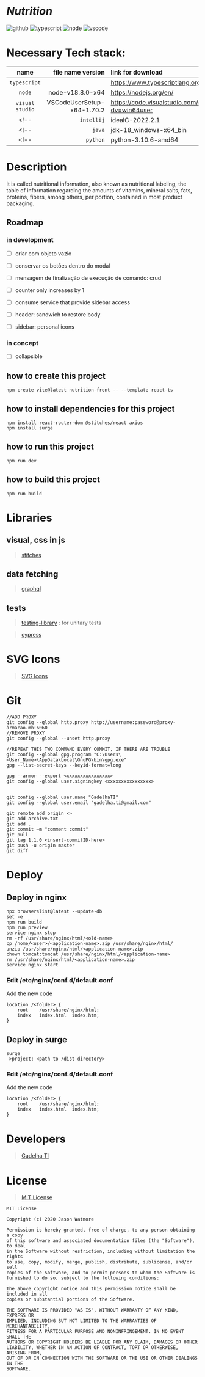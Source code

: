 # _Nutrition_

<!-- ![gitlab](https://img.shields.io/gitlab/stars/Instituto-Hidrografico/aliado?style=social "Gitlab") -->
![github](https://img.shields.io/github/stars/gadelhati/nutrition-front?style=social "Github")
![typescript](https://img.shields.io/badge/typescript-4.7-0076c6 "Typescript")
![node](https://img.shields.io/badge/node-18.8.0-75AC64 "Node")
![vscode](https://img.shields.io/badge/vscode-1.70.2-1E97E8 "Visual Studio Code")
<!-- ![java](https://img.shields.io/badge/java-18.0.2.1-0270B0 "Java JDK") -->
<!-- ![python](https://img.shields.io/badge/python-3.10.6-FFDC51 "Python") -->
<!-- ![intellij](https://img.shields.io/badge/intellij-2022.2.1-000000 "Visual Studio Code") -->

# Necessary Tech stack:

|   name            |file name version			|link for download
|:-----------------:|--------------------------:|:-----------------
|`typescript`       |                           |https://www.typescriptlang.org/
|`node`			    |node-v18.8.0-x64			|https://nodejs.org/en/
|`visual studio`	|VSCodeUserSetup-x64-1.70.2	|https://code.visualstudio.com/docs/?dv=win64user
<!-- |`intellij`         |idealC-2022.2.1            |https://download-cdn.jetbrains.com/idea/ideaIC-2022.2.1.exe -->
<!-- |`java`             |jdk-18_windows-x64_bin     |https://download.oracle.com/java/18/latest/jdk-18_windows-x64_bin.exe -->
<!-- |`python`           |python-3.10.6-amd64        |https://www.python.org/ftp/python/3.10.6/python-3.10.6-amd64.exe -->

# Description
It is called nutritional information, also known as nutritional labeling, the table of information regarding the amounts of vitamins, mineral salts, fats, proteins, fibers, among others, per portion, contained in most product packaging.

## Roadmap
### in development
- [ ] criar com objeto vazio
- [ ] conservar os botões dentro do modal
- [ ] mensagem de finalização de execução de comando: crud

- [ ] counter only increases by 1
- [ ] consume service that provide sidebar access
- [ ] header: sandwich to restore body
- [ ] sidebar: personal icons
### in concept
- [ ] collapsible

## how to create this project
```
npm create vite@latest nutrition-front -- --template react-ts
```
## how to install dependencies for this project
```
npm install react-router-dom @stitches/react axios
npm install surge
```
## how to run this project
```
npm run dev
```
## how to build this project
```
npm run build
```

# Libraries
## visual, css in js
>[stitches](https://stitches.dev/)
## data fetching
<!-- >[react query](https://react-query.tanstack.com/) -->

>[graphql](https://graphql.org/)

<!-- >[uRQL](https://formidable.com/open-source/urql/) -->

## tests
>[testing-library](https://testing-library.com/docs/react-testing-library/intro/) : for unitary tests

>[cypress](https://www.cypress.io/)

# SVG Icons

> [SVG Icons](https://www.svgrepo.com/)

<!-- # Reference API download link -->

<!-- > [https://github.com/Instituto-Hidrografico/aliado-back](https://github.com/Instituto-Hidrografico/aliado-back) -->

<!-- # Reference API, running locally -->

<!-- > [http://localhost:8080/aliado-back](http://localhost:8080/aliado-back) -->
# Git

```
//ADD PROXY
git config --global http.proxy http://username:password@proxy-armacao.mb:6060
//REMOVE PROXY
git config --global --unset http.proxy

//REPEAT THIS TWO COMMAND EVERY COMMIT, IF THERE ARE TROUBLE
git config --global gpg.program "C:\Users\<User_Name>\AppData\Local\GnuPG\bin\gpg.exe"
gpg --list-secret-keys --keyid-format=long

gpg --armor --export <xxxxxxxxxxxxxxxx>
git config --global user.signingkey <xxxxxxxxxxxxxxxx>


git config --global user.name "GadelhaTI"
git config --global user.email "gadelha.ti@gmail.com"

git remote add origin <>
git add archive.txt
git add .
git commit –m "comment commit"
git pull
git tag 1.1.0 <insert-commitID-here>
git push -u origin master
git diff
```
# Deploy
## Deploy in nginx
```
npx browserslist@latest --update-db
set -e
npm run build
npm run preview
service nginx stop
rm -rf /usr/share/nginx/html/<old-name>
cp /home/<user>/<application-name>.zip /usr/share/nginx/html/
unzip /usr/share/nginx/html/<application-name>.zip
chown tomcat:tomcat /usr/share/nginx/html/<application-name>
rm /usr/share/nginx/html/<application-name>.zip
service nginx start
```

### Edit /etc/nginx/conf.d/default.conf

Add the new code
```
location /<folder> {
    root    /usr/share/nginx/html;
    index   index.html  index.htm;
}
```
## Deploy in surge
```
surge
 >project: <path to /dist directory>
```
### Edit /etc/nginx/conf.d/default.conf

Add the new code
```
location /<folder> {
    root    /usr/share/nginx/html;
    index   index.html  index.htm;
}
```
# Developers

> [Gadelha TI](https://github.com/gadelhati)

# License

> [MIT License](https://choosealicense.com/licenses/mit/)
```
MIT License

Copyright (c) 2020 Jason Watmore

Permission is hereby granted, free of charge, to any person obtaining a copy
of this software and associated documentation files (the "Software"), to deal
in the Software without restriction, including without limitation the rights
to use, copy, modify, merge, publish, distribute, sublicense, and/or sell
copies of the Software, and to permit persons to whom the Software is
furnished to do so, subject to the following conditions:

The above copyright notice and this permission notice shall be included in all
copies or substantial portions of the Software.

THE SOFTWARE IS PROVIDED "AS IS", WITHOUT WARRANTY OF ANY KIND, EXPRESS OR
IMPLIED, INCLUDING BUT NOT LIMITED TO THE WARRANTIES OF MERCHANTABILITY,
FITNESS FOR A PARTICULAR PURPOSE AND NONINFRINGEMENT. IN NO EVENT SHALL THE
AUTHORS OR COPYRIGHT HOLDERS BE LIABLE FOR ANY CLAIM, DAMAGES OR OTHER
LIABILITY, WHETHER IN AN ACTION OF CONTRACT, TORT OR OTHERWISE, ARISING FROM,
OUT OF OR IN CONNECTION WITH THE SOFTWARE OR THE USE OR OTHER DEALINGS IN THE
SOFTWARE.
```